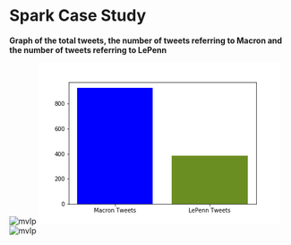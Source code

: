 # Spark Case Study

**Graph of the total tweets, the number of tweets referring to Macron and the number of tweets referring to LePenn**

![mvlp](file:///home/josh/Documents/dsi/repos/spark-case-study/images/mvlp.png)
![mvlp](./images/mvlp.png)
![mvlp](/home/josh/Documents/dsi/repos/spark-case-study/images/mvlp.png)

